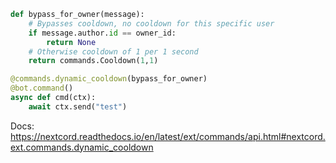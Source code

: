 ```py
def bypass_for_owner(message):
    # Bypasses cooldown, no cooldown for this specific user
    if message.author.id == owner_id:
        return None
    # Otherwise cooldown of 1 per 1 second
    return commands.Cooldown(1,1)

@commands.dynamic_cooldown(bypass_for_owner)
@bot.command()
async def cmd(ctx):
    await ctx.send("test")
```

Docs: <https://nextcord.readthedocs.io/en/latest/ext/commands/api.html#nextcord.ext.commands.dynamic_cooldown>
